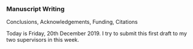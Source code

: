 ### Manuscript Writing

Conclusions, 
Acknowledgements, 
Funding,
Citations

Today is Friday, 20th December 2019.
I try to submit this first draft to my two supervisors in this week.
